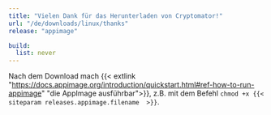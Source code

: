 ```yaml
---
title: "Vielen Dank für das Herunterladen von Cryptomator!"
url: "/de/downloads/linux/thanks"
release: "appimage"

build:
  list: never
---
```


Nach dem Download mach {{< extlink "https://docs.appimage.org/introduction/quickstart.html#ref-how-to-run-appimage" "die AppImage ausführbar">}}, z.B. mit dem Befehl `chmod +x {{< siteparam releases.appimage.filename  >}}`.
